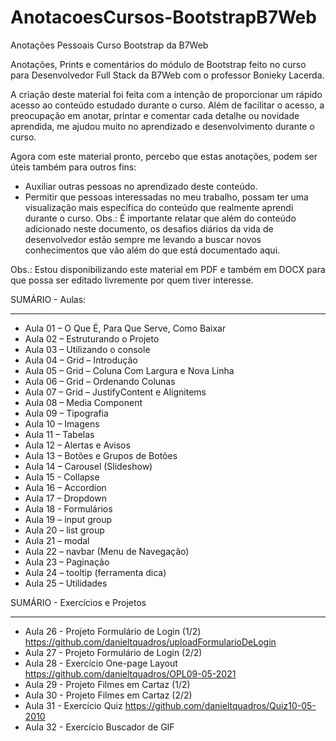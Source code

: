 # AnotacoesCursos-BootstrapB7Web
Anotações Pessoais Curso Bootstrap da B7Web

Anotações, Prints e comentários do módulo de Bootstrap feito no curso para Desenvolvedor Full Stack da B7Web com o professor Bonieky Lacerda.

A criação deste material foi feita com a intenção de proporcionar um rápido acesso ao conteúdo estudado durante o curso. Além de facilitar o acesso, a preocupação em anotar, printar e comentar cada detalhe ou novidade aprendida, me ajudou muito no aprendizado e desenvolvimento durante o curso.

Agora com este material pronto, percebo que estas anotações, podem ser úteis também para outros fins:
- Auxiliar outras pessoas no aprendizado deste conteúdo.
- Permitir que pessoas interessadas no meu trabalho, possam ter uma visualização mais específica do conteúdo que realmente aprendi durante o curso.
  Obs.: É importante relatar que além do conteúdo adicionado neste documento, os desafios diários da vida de desenvolvedor estão sempre me levando a buscar novos conhecimentos que vão além do que está documentado aqui.

Obs.: Estou disponibilizando este material em PDF e também em DOCX para que possa ser editado livremente por quem tiver interesse.

SUMÁRIO - Aulas:
_________________________________________________________________

- Aula 01 – O Que É, Para Que Serve, Como Baixar
- Aula 02 – Estruturando o Projeto
- Aula 03 – Utilizando o console
- Aula 04 – Grid – Introdução
- Aula 05 – Grid – Coluna Com Largura e Nova Linha
- Aula 06 – Grid – Ordenando Colunas
- Aula 07 – Grid – JustifyContent e Alignitems
- Aula 08 – Media Component
- Aula 09 – Tipografia
- Aula 10 – Imagens
- Aula 11 – Tabelas
- Aula 12 – Alertas e Avisos
- Aula 13 – Botões e Grupos de Botões
- Aula 14 – Carousel (Slideshow)
- Aula 15 - Collapse
- Aula 16 – Accordion
- Aula 17 – Dropdown
- Aula 18 - Formulários
- Aula 19 – input group
- Aula 20 – list group
- Aula 21 – modal
- Aula 22 – navbar (Menu de Navegação)
- Aula 23 – Paginação
- Aula 24 – tooltip (ferramenta dica)
- Aula 25 – Utilidades

SUMÁRIO - Exercícios e Projetos
_________________________________________________________________

- Aula 26 - Projeto Formulário de Login (1/2) https://github.com/danieltquadros/uploadFormularioDeLogin
- Aula 27 - Projeto Formulário de Login (2/2)
- Aula 28 - Exercício One-page Layout https://github.com/danieltquadros/OPL09-05-2021
- Aula 29 - Projeto Filmes em Cartaz (1/2)
- Aula 30 - Projeto Filmes em Cartaz (2/2)
- Aula 31 - Exercício Quiz https://github.com/danieltquadros/Quiz10-05-2010
- Aula 32 - Exercício Buscador de GIF
